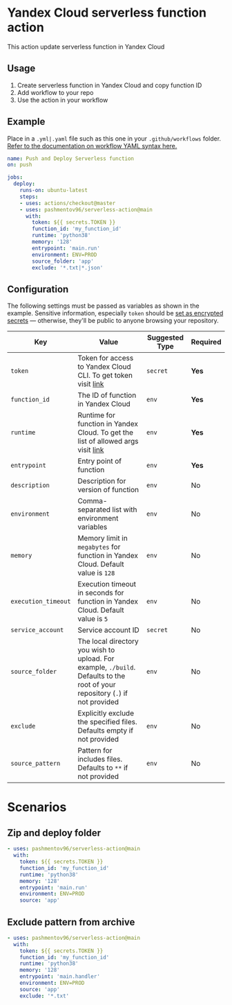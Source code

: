# Yandex Cloud serverless function action

This action update serverless function in Yandex Cloud

## Usage

1. Create serverless function in Yandex Cloud and copy function ID
2. Add workflow to your repo
3. Use the action in your workflow

## Example

Place in a `.yml|.yaml`  file such as this one in your `.github/workflows` folder. [Refer to the documentation on workflow YAML syntax here.](https://help.github.com/en/articles/workflow-syntax-for-github-actions)

```yaml
name: Push and Deploy Serverless function
on: push

jobs:
  deploy:
    runs-on: ubuntu-latest
    steps:
    - uses: actions/checkout@master
    - uses: pashmentov96/serverless-action@main
      with:
        token: ${{ secrets.TOKEN }}
        function_id: 'my_function_id'
        runtime: 'python38'
        memory: '128'
        entrypoint: 'main.run'
        environment: ENV=PROD
        source_folder: 'app'
        exclude: '*.txt|*.json'
```

## Configuration

The following settings must be passed as variables as shown in the example. Sensitive information, especially `token`  should be [set as encrypted secrets](https://help.github.com/en/articles/virtual-environments-for-github-actions#creating-and-using-secrets-encrypted-variables) — otherwise, they'll be public to anyone browsing your repository.

| Key | Value | Suggested Type | Required |
| ------------- | ------------- | ------------- | ------------- |
| `token` | Token for access to Yandex Cloud CLI. To get token visit [link](https://oauth.yandex.ru/authorize?response_type=token&client_id=1a6990aa636648e9b2ef855fa7bec2fb) | `secret` | **Yes** |
| `function_id` | The ID of function in Yandex Cloud | `env` | **Yes** |
| `runtime` | Runtime for function in Yandex Cloud. To get the list of allowed args visit [link](https://cloud.yandex.com/en-ru/docs/functions/concepts/runtime/#runtimes) | `env` | **Yes** |
| `entrypoint` | Entry point of function | `env` | **Yes** |
| `description` | Description for version of function | `env` | No |
| `environment` | Comma-separated list with environment variables | `env` | No |
| `memory` | Memory limit in `megabytes` for function in Yandex Cloud. Default value is `128`| `env` | No |
| `execution_timeout` | Execution timeout in seconds for function in Yandex Cloud. Default value is `5` | `env` | No |
| `service_account` | Service account ID | `secret` | No |
| `source_folder` | The local directory you wish to upload. For example, `./build`. Defaults to the root of your repository (`.`) if not provided | `env` | No |
| `exclude` | Explicitly exclude the specified files. Defaults empty if not provided | `env` | No |
| `source_pattern` | Pattern for includes files. Defaults to `**` if not provided | `env` | No |


# Scenarios

## Zip and deploy folder

```yaml
- uses: pashmentov96/serverless-action@main
  with:
    token: ${{ secrets.TOKEN }}
    function_id: 'my_function_id'
    runtime: 'python38'
    memory: '128'
    entrypoint: 'main.run'
    environment: ENV=PROD
    source: 'app'
```

## Exclude pattern from archive

```yaml
- uses: pashmentov96/serverless-action@main
  with:
    token: ${{ secrets.TOKEN }}
    function_id: 'my_function_id'
    runtime: 'python38'
    memory: '128'
    entrypoint: 'main.handler'
    environment: ENV=PROD
    source: 'app'
    exclude: '*.txt'
```
